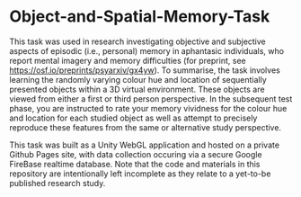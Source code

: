 # Object-and-Spatial-Memory-Task
This task was used in research investigating objective and subjective aspects of episodic (i.e., personal) memory in aphantasic individuals, who report mental imagery and memory difficulties (for preprint, see https://osf.io/preprints/psyarxiv/gx4yw). To summarise, the task involves learning the randomly varying colour hue and location of sequentially presented objects within a 3D virtual environment. These objects are viewed from either a first or third person perspective. In the subsequent test phase, you are instructed to rate your memory vividness for the colour hue and location for each studied object as well as attempt to precisely reproduce these features from the same or alternative study perspective. 

This task was built as a Unity WebGL application and hosted on a private Github Pages site, with data collection occuring via a secure Google FireBase realtime database. Note that the code and materials in this repository are intentionally left incomplete as they relate to a yet-to-be published research study.


